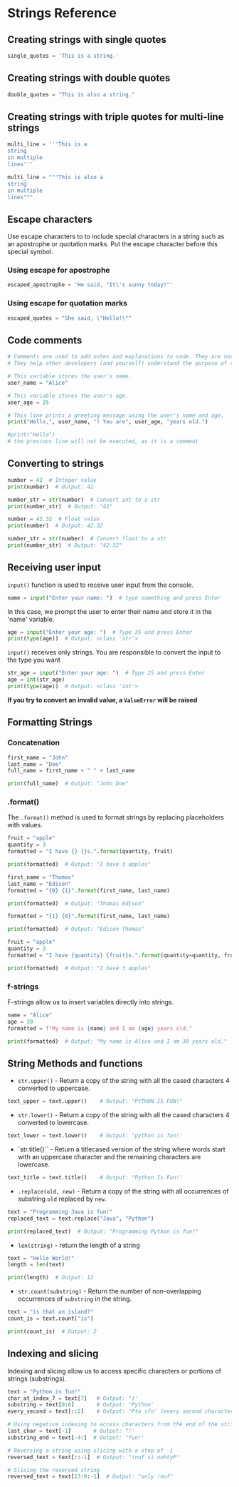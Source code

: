 # Strings Reference

## Creating strings with single quotes

```python
single_quotes = 'This is a string.'
```

## Creating strings with double quotes

```python
double_quotes = "This is also a string."
```


## Creating strings with triple quotes for multi-line strings

```python
multi_line = '''This is a
string
in multiple
lines'''
```

```python
multi_line = """This is also a
string
in multiple
lines"""
```

## Escape characters

Use escape characters to to include special characters in a string such as an apostrophe or quotation marks. Put the escape character before this special symbol.

### Using escape for apostrophe

```python
escaped_apostrophe = 'He said, "It\'s sunny today!"'
```

### Using escape for quotation marks

```python
escaped_quotes = "She said, \"Hello!\""
```

## Code comments

```python
# Comments are used to add notes and explanations to code. They are not executed
# They help other developers (and yourself) understand the purpose of the code

# This variable stores the user's name.
user_name = "Alice"

# This variable stores the user's age.
user_age = 25

# This line prints a greeting message using the user's name and age.
print("Hello,", user_name, "! You are", user_age, "years old.")

#print("Hello")
# the previous line will not be executed, as it is a comment
```

## Converting to strings

```python
number = 42  # Integer value
print(number)  # Output: 42

number_str = str(number)  # Convert int to a str
print(number_str)  # Output: "42"
```

```python
number = 42.32  # Float value
print(number)  # Output: 42.32

number_str = str(number)  # Convert float to a str
print(number_str)  # Output: "42.32"
```

## Receiving user input

`input()` function is used to receive user input from the console.

```python
name = input("Enter your name: ")  # type something and press Enter
```

In this case, we prompt the user to enter their name and store it in the 'name' variable.

```python
age = input("Enter your age: ")  # Type 25 and press Enter
print(type(age))  # Output: <class 'str'>
```

`input()` receives only strings. You are responsible to convert the input to the type you want

```python
str_age = input("Enter your age: ")  # Type 25 and press Enter
age = int(str_age)
print(type(age))  # Output: <class 'int'>
```

**If you try to convert an invalid value, a `ValueError` will be raised**

## Formatting Strings

### Concatenation

```python
first_name = "John"
last_name = "Doe"
full_name = first_name + " " + last_name

print(full_name)  # Output: "John Doe"
```

### .format()

The `.format()` method is used to format strings by replacing placeholders with values.

```python
fruit = "apple"
quantity = 3
formatted = "I have {} {}s.".format(quantity, fruit)

print(formatted)  # Output: "I have 3 apples"
```

```python
first_name = "Thomas"
last_name = "Edison"
formatted = "{0} {1}".format(first_name, last_name)

print(formatted)  # Output: "Thomas Edison"

formatted = "{1} {0}".format(first_name, last_name)

print(formatted)  # Output: "Edison Thomas"
```

```python
fruit = "apple"
quantity = 3
formatted = "I have {quantity} {fruit}s.".format(quantity=quantity, fruit=fruit)

print(formatted)  # Output: "I have 3 apples"
```

### f-strings

F-strings allow us to insert variables directly into strings.

```python
name = "Alice"
age = 30
formatted = f"My name is {name} and I am {age} years old."

print(formatted)  # Output: "My name is Alice and I am 30 years old."
```

## String Methods and functions


- `str.upper()` - Return a copy of the string with all the cased characters 4 converted to uppercase.

```python
text_upper = text.upper()    # Output: "PYTHON IS FUN!"
```

- `str.lower()` - Return a copy of the string with all the cased characters 4 converted to lowercase.

```python
text_lower = text.lower()    # Output: "python is fun!'
```

- `str.title()`` - Return a titlecased version of the string where words start with an uppercase character and the remaining characters are lowercase.

```python
text_title = text.title()    # Output: "Python Is Fun!'
```

- `.replace(old, new)` - Return a copy of the string with all occurrences of substring `old` replaced by `new`.

```python
text = "Programming Java is fun!"
replaced_text = text.replace("Java", "Python")

print(replaced_text)  # Output: "Programming Python is fun!"
```

- `len(string)` - return the length of a string
```python
text = "Hello World!"
length = len(text)

print(length)  # Output: 12
```

- `str.count(substring)` - Return the number of non-overlapping occurrences of `substring` in the string.

```python
text = "is that an island?"
count_is = text.count("is")

print(count_is)  # Output: 2
```

## Indexing and slicing

Indexing and slicing allow us to access specific characters or portions of strings (substrings).

```python
text = "Python is fun!"
char_at_index_7 = text[7]   # Output: "i'
substring = text[0:6]       # Output: "Python'
every_second = text[::2]    # Output: "Pto sfn' (every second character)

# Using negative indexing to access characters from the end of the string
last_char = text[-1]       # Output: "!'
substring_end = text[-4:]  # Output: "fun!'

# Reversing a string using slicing with a step of -1
reversed_text = text[::-1]  # Output: "!nuf si nohtyP'

# Slicing the reversed string
reversed_text = text[13:9:-1]  # Output: "only !nuf"
```
